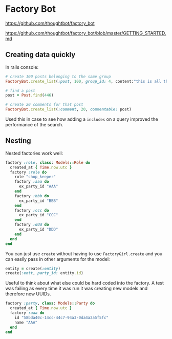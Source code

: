 # Factory Bot

<https://github.com/thoughtbot/factory_bot>

<https://github.com/thoughtbot/factory_bot/blob/master/GETTING_STARTED.md>

## Creating data quickly

In rails console:

```ruby
# create 100 posts belonging to the same group
FactoryBot.create_list(:post, 100, group_id: 4, content:"this is all the same")

# find a post
post = Post.find(446)

# create 20 comments for that post
FactoryBot.create_list(:comment, 20, commentable: post)
```

Used this in case to see how adding a `includes` on a query improved the performance of the search.

## Nesting

Nested factories work well:

```ruby
factory :role, class: Models::Role do
  created_at { Time.now.utc }
  factory :role do
    role "shop_keeper"
    factory :aaa do
      ex_party_id "AAA"
    end
    factory :bbb do
      ex_party_id "BBB"
    end
    factory :ccc do
      ex_party_id "CCC"
    end
    factory :ddd do
      ex_party_id "DDD"
    end
  end
end
```

You can just use `create` without having to use `FactoryGirl.create` and you can easily pass in other arguments for the model:

```ruby
entity = create(:entity)
create(:entt, party_id: entity.id)
```

Useful to think about what else could be hard coded into the factory. A test was failing as every time it was run it was creating new models and therefore new UUIDs.

```ruby
factory :party, class: Models::Party do
  created_at { Time.now.utc }
  factory :aaa do
    id "58bda40c-14cc-44c7-94a3-0da4a2a5f5fc"
    name "AAA"
  end
end
```
